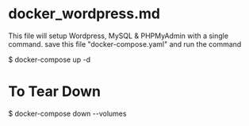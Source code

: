 # docker_wordpress.md

This file will setup Wordpress, MySQL & PHPMyAdmin with a single command. 
save this file "docker-compose.yaml" and run the command

$ docker-compose up -d

# To Tear Down
$ docker-compose down --volumes
